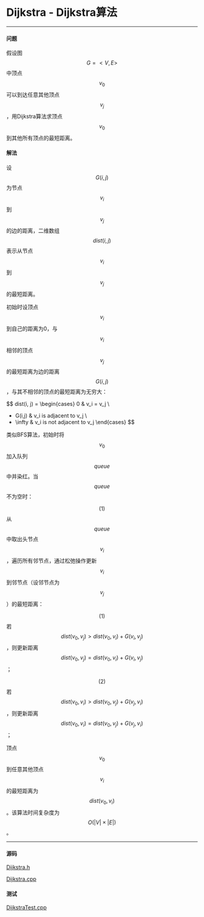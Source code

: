 <script type="text/javascript" src="https://cdnjs.cloudflare.com/ajax/libs/mathjax/2.7.1/MathJax.js?config=TeX-AMS-MML_HTMLorMML"></script>

# Dijkstra - Dijkstra算法

--------

#### 问题

假设图$$ G = <V, E> $$中顶点$$ v_0 $$可以到达任意其他顶点$$ v_j $$，用Dijkstra算法求顶点$$ v_0 $$到其他所有顶点的最短距离。

#### 解法

设$$ G(i, j) $$为节点$$ v_i $$到$$ v_j $$的边的距离，二维数组$$ dist(i, j) $$表示从节点$$ v_i $$到$$ v_j $$的最短距离。

初始时设顶点$$ v_i $$到自己的距离为0，与$$ v_i $$相邻的顶点$$ v_j $$的最短距离为边的距离$$ G(i,j) $$，与其不相邻的顶点的最短距离为无穷大：

$$
dist(i, j) =
\begin{cases}
0                   &   v_i = v_j                   \\
+ G(i,j)            &   v_i is adjacent to v_j      \\
+ \infty            &   v_i is not adjacent to v_j
\end{cases}
$$

类似BFS算法，初始时将$$ v_0 $$加入队列$$ queue $$中并染红。当$$ queue $$不为空时：

$$ (1) $$ 从$$ queue $$中取出头节点$$ v_i $$，遍历所有邻节点，通过松弛操作更新$$ v_i $$到邻节点（设邻节点为$$ v_j $$）的最短距离：

$$ (1) $$ 若$$ dist(v_0, v_j) \gt dist(v_0, v_i) + G(v_i, v_j) $$，则更新距离$$ dist(v_0, v_j) = dist(v_0, v_i) + G(v_i, v_j) $$；

$$ (2) $$ 若$$ dist(v_0, v_i) \gt dist(v_0, v_j) + G(v_j, v_i) $$，则更新距离$$ dist(v_0, v_i) = dist(v_0, v_j) + G(v_j, v_i) $$；

顶点$$ v_0 $$到任意其他顶点$$ v_i $$的最短距离为$$ dist(v_0, v_i) $$。该算法时间复杂度为$$ O(|V| \times |E|) $$。

--------

#### 源码

[Dijkstra.h](https://github.com/linrongbin16/Way-to-Algorithm/blob/master/src/GraphTheory/MinimumSpanningTree/Dijkstra.h)

[Dijkstra.cpp](https://github.com/linrongbin16/Way-to-Algorithm/blob/master/src/GraphTheory/MinimumSpanningTree/Dijkstra.cpp)

#### 测试

[DijkstraTest.cpp](https://github.com/linrongbin16/Way-to-Algorithm/blob/master/src/GraphTheory/MinimumSpanningTree/DijkstraTest.cpp)

